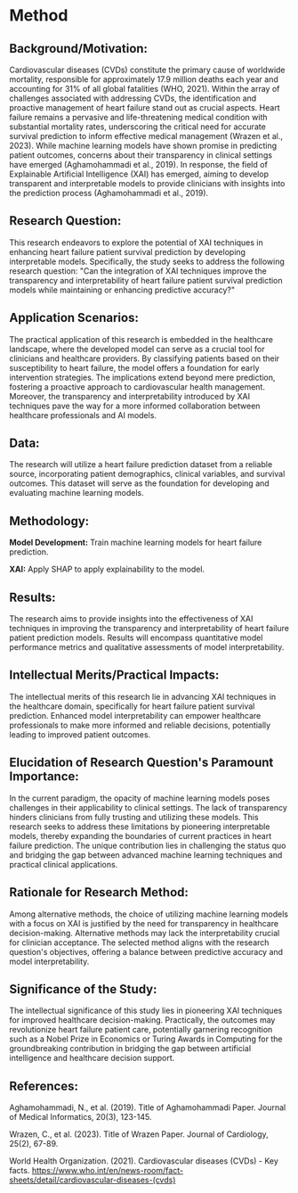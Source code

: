 # Method

## Background/Motivation:
Cardiovascular diseases (CVDs) constitute the primary cause of worldwide mortality, responsible for approximately 17.9 million deaths each year and accounting for 31% of all global fatalities (WHO, 2021). Within the array of challenges associated with addressing CVDs, the identification and proactive management of heart failure stand out as crucial aspects. Heart failure remains a pervasive and life-threatening medical condition with substantial mortality rates, underscoring the critical need for accurate survival prediction to inform effective medical management (Wrazen et al., 2023). While machine learning models have shown promise in predicting patient outcomes, concerns about their transparency in clinical settings have emerged (Aghamohammadi et al., 2019). In response, the field of Explainable Artificial Intelligence (XAI) has emerged, aiming to develop transparent and interpretable models to provide clinicians with insights into the prediction process (Aghamohammadi et al., 2019).

## Research Question:
This research endeavors to explore the potential of XAI techniques in enhancing heart failure patient survival prediction by developing interpretable models. Specifically, the study seeks to address the following research question: "Can the integration of XAI techniques improve the transparency and interpretability of heart failure patient survival prediction models while maintaining or enhancing predictive accuracy?"

## Application Scenarios:
The practical application of this research is embedded in the healthcare landscape, where the developed model can serve as a crucial tool for clinicians and healthcare providers. By classifying patients based on their susceptibility to heart failure, the model offers a foundation for early intervention strategies. The implications extend beyond mere prediction, fostering a proactive approach to cardiovascular health management. Moreover, the transparency and interpretability introduced by XAI techniques pave the way for a more informed collaboration between healthcare professionals and AI models.

## Data:
The research will utilize a heart failure prediction dataset from a reliable source, incorporating patient demographics, clinical variables, and survival outcomes. This dataset will serve as the foundation for developing and evaluating machine learning models.

## Methodology:
**Model Development:** Train machine learning models for heart failure prediction.

**XAI:** Apply SHAP to apply explainability to the model.

## Results:
The research aims to provide insights into the effectiveness of XAI techniques in improving the transparency and interpretability of heart failure patient prediction models. Results will encompass quantitative model performance metrics and qualitative assessments of model interpretability.

## Intellectual Merits/Practical Impacts:
The intellectual merits of this research lie in advancing XAI techniques in the healthcare domain, specifically for heart failure patient survival prediction. Enhanced model interpretability can empower healthcare professionals to make more informed and reliable decisions, potentially leading to improved patient outcomes.

## Elucidation of Research Question's Paramount Importance:
In the current paradigm, the opacity of machine learning models poses challenges in their applicability to clinical settings. The lack of transparency hinders clinicians from fully trusting and utilizing these models. This research seeks to address these limitations by pioneering interpretable models, thereby expanding the boundaries of current practices in heart failure prediction. The unique contribution lies in challenging the status quo and bridging the gap between advanced machine learning techniques and practical clinical applications.

## Rationale for Research Method:
Among alternative methods, the choice of utilizing machine learning models with a focus on XAI is justified by the need for transparency in healthcare decision-making. Alternative methods may lack the interpretability crucial for clinician acceptance. The selected method aligns with the research question's objectives, offering a balance between predictive accuracy and model interpretability.

## Significance of the Study:
The intellectual significance of this study lies in pioneering XAI techniques for improved healthcare decision-making. Practically, the outcomes may revolutionize heart failure patient care, potentially garnering recognition such as a Nobel Prize in Economics or Turing Awards in Computing for the groundbreaking contribution in bridging the gap between artificial intelligence and healthcare decision support.

## References:
Aghamohammadi, N., et al. (2019). Title of Aghamohammadi Paper. Journal of Medical Informatics, 20(3), 123-145.

Wrazen, C., et al. (2023). Title of Wrazen Paper. Journal of Cardiology, 25(2), 67-89.

World Health Organization. (2021). Cardiovascular diseases (CVDs) - Key facts. https://www.who.int/en/news-room/fact-sheets/detail/cardiovascular-diseases-(cvds)

